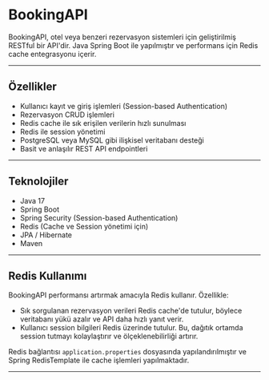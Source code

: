 # BookingAPI

BookingAPI, otel veya benzeri rezervasyon sistemleri için geliştirilmiş RESTful bir API'dir. Java Spring Boot ile yapılmıştır ve performans için Redis cache entegrasyonu içerir.

---

## Özellikler

- Kullanıcı kayıt ve giriş işlemleri (Session-based Authentication)
- Rezervasyon CRUD işlemleri
- Redis cache ile sık erişilen verilerin hızlı sunulması
- Redis ile session yönetimi
- PostgreSQL veya MySQL gibi ilişkisel veritabanı desteği
- Basit ve anlaşılır REST API endpointleri

---

## Teknolojiler

- Java 17
- Spring Boot
- Spring Security (Session-based Authentication)
- Redis (Cache ve Session yönetimi için)
- JPA / Hibernate
- Maven

---

## Redis Kullanımı

BookingAPI performansı artırmak amacıyla Redis kullanır. Özellikle:

- Sık sorgulanan rezervasyon verileri Redis cache'de tutulur, böylece veritabanı yükü azalır ve API daha hızlı yanıt verir.
- Kullanıcı session bilgileri Redis üzerinde tutulur. Bu, dağıtık ortamda session tutmayı kolaylaştırır ve ölçeklenebilirliği artırır.

Redis bağlantısı `application.properties` dosyasında yapılandırılmıştır ve Spring RedisTemplate ile cache işlemleri yapılmaktadır.

---